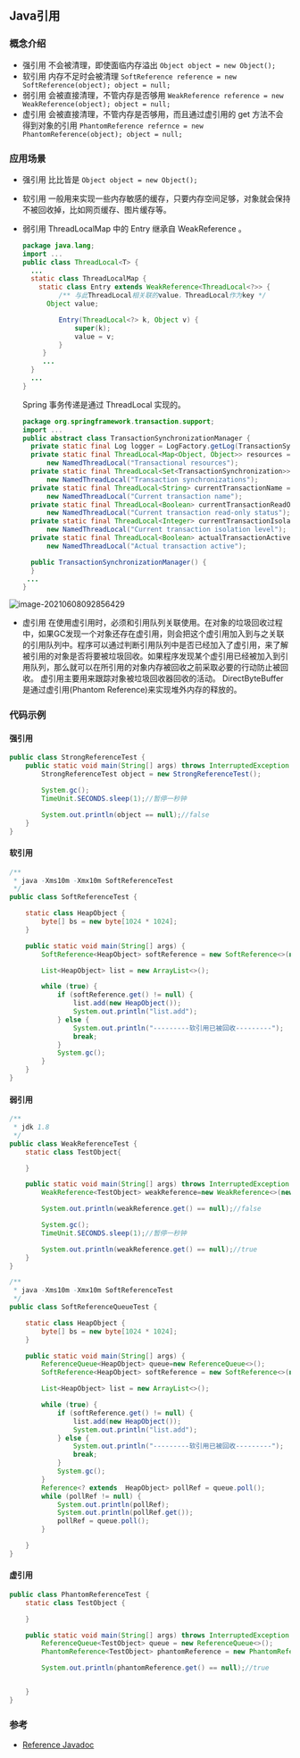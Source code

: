 Java引用
------------

### 概念介绍

 - 强引用
   不会被清理，即使面临内存溢出
   `Object object = new Object();`
 - 软引用
   内存不足时会被清理
   `SoftReference reference = new SoftReference(object); object = null;`
 - 弱引用
   会被直接清理，不管内存是否够用
   `WeakReference reference = new WeakReference(object); object = null;`
 - 虚引用
   会被直接清理，不管内存是否够用，而且通过虚引用的 get 方法不会得到对象的引用
   `PhantomReference refernce = new PhantomReference(object); object = null;`

### 应用场景

 - 强引用
   比比皆是
   `Object object = new Object();`
   
 - 软引用
   一般用来实现一些内存敏感的缓存，只要内存空间足够，对象就会保持不被回收掉，比如网页缓存、图片缓存等。

 - 弱引用
   ThreadLocalMap 中的 Entry 继承自 WeakReference 。
   
   ```java
   package java.lang;
   import ...
   public class ThreadLocal<T> {
     ...
     static class ThreadLocalMap {
       static class Entry extends WeakReference<ThreadLocal<?>> {
            /** 与此ThreadLocal相关联的value，ThreadLocal作为key */
         Object value;
   
            Entry(ThreadLocal<?> k, Object v) {
                super(k);
                value = v;
            }
        }
        ...
     }
     ...
   }
   ```
   
   Spring 事务传递是通过 ThreadLocal 实现的。
   ```java
   package org.springframework.transaction.support;
   import ...
   public abstract class TransactionSynchronizationManager {
     private static final Log logger = LogFactory.getLog(TransactionSynchronizationManager.class);
     private static final ThreadLocal<Map<Object, Object>> resources = 
         new NamedThreadLocal("Transactional resources");
     private static final ThreadLocal<Set<TransactionSynchronization>> synchronizations = 
         new NamedThreadLocal("Transaction synchronizations");
     private static final ThreadLocal<String> currentTransactionName = 
         new NamedThreadLocal("Current transaction name");
     private static final ThreadLocal<Boolean> currentTransactionReadOnly = 
         new NamedThreadLocal("Current transaction read-only status");
     private static final ThreadLocal<Integer> currentTransactionIsolationLevel = 
         new NamedThreadLocal("Current transaction isolation level");
     private static final ThreadLocal<Boolean> actualTransactionActive = 
         new NamedThreadLocal("Actual transaction active");
   
     public TransactionSynchronizationManager() {
     }
    ...
   }
   ```
   

 ![image-20210608092856429](https://gitee.com/mingzijian/resources/raw/master/picgo/image-20210608092856429.png)

 - 虚引用
   在使用虚引用时，必须和引用队列关联使用。在对象的垃圾回收过程中，如果GC发现一个对象还存在虚引用，则会把这个虚引用加入到与之关联的引用队列中。程序可以通过判断引用队列中是否已经加入了虚引用，来了解被引用的对象是否将要被垃圾回收。如果程序发现某个虚引用已经被加入到引用队列，那么就可以在所引用的对象内存被回收之前采取必要的行动防止被回收。
虚引用主要用来跟踪对象被垃圾回收器回收的活动。
DirectByteBuffer 是通过虚引用(Phantom Reference)来实现堆外内存的释放的。 


### 代码示例
#### 强引用
```java
public class StrongReferenceTest {
    public static void main(String[] args) throws InterruptedException {
        StrongReferenceTest object = new StrongReferenceTest();

        System.gc();
        TimeUnit.SECONDS.sleep(1);//暂停一秒钟

        System.out.println(object == null);//false
    }
}
```

#### 软引用
```java
/**
 * java -Xms10m -Xmx10m SoftReferenceTest 
 */
public class SoftReferenceTest {

    static class HeapObject {
        byte[] bs = new byte[1024 * 1024];
    }

    public static void main(String[] args) {
        SoftReference<HeapObject> softReference = new SoftReference<>(new HeapObject());

        List<HeapObject> list = new ArrayList<>();

        while (true) {
            if (softReference.get() != null) {
                list.add(new HeapObject());
                System.out.println("list.add");
            } else {
                System.out.println("---------软引用已被回收---------");
                break;
            }
            System.gc();
        }
    }
}
```

#### 弱引用
```java
/**
 * jdk 1.8
 */
public class WeakReferenceTest {
    static class TestObject{

    }

    public static void main(String[] args) throws InterruptedException {
        WeakReference<TestObject> weakReference=new WeakReference<>(new TestObject());

        System.out.println(weakReference.get() == null);//false

        System.gc();
        TimeUnit.SECONDS.sleep(1);//暂停一秒钟

        System.out.println(weakReference.get() == null);//true
    }
}
```

```java
/**
 * java -Xms10m -Xmx10m SoftReferenceTest
 */
public class SoftReferenceQueueTest {

    static class HeapObject {
        byte[] bs = new byte[1024 * 1024];
    }

    public static void main(String[] args) {
        ReferenceQueue<HeapObject> queue=new ReferenceQueue<>();
        SoftReference<HeapObject> softReference = new SoftReference<>(new HeapObject(),queue);

        List<HeapObject> list = new ArrayList<>();

        while (true) {
            if (softReference.get() != null) {
                list.add(new HeapObject());
                System.out.println("list.add");
            } else {
                System.out.println("---------软引用已被回收---------");
                break;
            }
            System.gc();
        }
        Reference<? extends  HeapObject> pollRef = queue.poll();
        while (pollRef != null) {
            System.out.println(pollRef);
            System.out.println(pollRef.get());
            pollRef = queue.poll();
        }

    }
}
```

#### 虚引用
```java
public class PhantomReferenceTest {
    static class TestObject {

    }

    public static void main(String[] args) throws InterruptedException {
        ReferenceQueue<TestObject> queue = new ReferenceQueue<>();
        PhantomReference<TestObject> phantomReference = new PhantomReference<>(new TestObject(), queue);

        System.out.println(phantomReference.get() == null);//true


    }
}
```

### 参考

 - [Reference Javadoc](https://docs.oracle.com/javase/8/docs/api/java/lang/ref/Reference.html)


